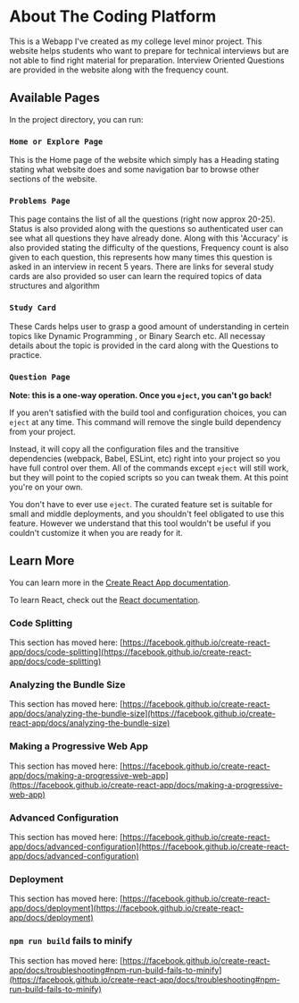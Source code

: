 # About The Coding Platform

This is a Webapp I've created as my college level minor project. This website helps students who want to prepare for technical interviews but are not able to find right material for preparation. Interview Oriented Questions are provided in the website along with the frequency count.

## Available Pages

In the project directory, you can run:

### `Home or Explore Page`

This is the Home page of the website which simply has a Heading stating stating what website does and some navigation bar to browse other sections of the website.

### `Problems Page`

This page contains the list of all the questions (right now approx 20-25). Status is also provided along with the questions so authenticated user can see what all questions they have already done. Along with this 'Accuracy' is also provided stating the difficulty of the questions, Frequency count is also given to each question, this represents how many times this question is asked in an interview in recent 5 years. There are links for several study cards are also provided so user can learn the required topics of data structures and algorithm

### `Study Card`

These Cards helps user to grasp a good amount of understanding in certein topics like Dynamic Programming , or Binary Search etc. All necessay details about the topic is provided in the card along with the Questions to practice.

### `Question Page`

**Note: this is a one-way operation. Once you `eject`, you can't go back!**

If you aren't satisfied with the build tool and configuration choices, you can `eject` at any time. This command will remove the single build dependency from your project.

Instead, it will copy all the configuration files and the transitive dependencies (webpack, Babel, ESLint, etc) right into your project so you have full control over them. All of the commands except `eject` will still work, but they will point to the copied scripts so you can tweak them. At this point you're on your own.

You don't have to ever use `eject`. The curated feature set is suitable for small and middle deployments, and you shouldn't feel obligated to use this feature. However we understand that this tool wouldn't be useful if you couldn't customize it when you are ready for it.

## Learn More

You can learn more in the [Create React App documentation](https://facebook.github.io/create-react-app/docs/getting-started).

To learn React, check out the [React documentation](https://reactjs.org/).

### Code Splitting

This section has moved here: [https://facebook.github.io/create-react-app/docs/code-splitting](https://facebook.github.io/create-react-app/docs/code-splitting)

### Analyzing the Bundle Size

This section has moved here: [https://facebook.github.io/create-react-app/docs/analyzing-the-bundle-size](https://facebook.github.io/create-react-app/docs/analyzing-the-bundle-size)

### Making a Progressive Web App

This section has moved here: [https://facebook.github.io/create-react-app/docs/making-a-progressive-web-app](https://facebook.github.io/create-react-app/docs/making-a-progressive-web-app)

### Advanced Configuration

This section has moved here: [https://facebook.github.io/create-react-app/docs/advanced-configuration](https://facebook.github.io/create-react-app/docs/advanced-configuration)

### Deployment

This section has moved here: [https://facebook.github.io/create-react-app/docs/deployment](https://facebook.github.io/create-react-app/docs/deployment)

### `npm run build` fails to minify

This section has moved here: [https://facebook.github.io/create-react-app/docs/troubleshooting#npm-run-build-fails-to-minify](https://facebook.github.io/create-react-app/docs/troubleshooting#npm-run-build-fails-to-minify)
